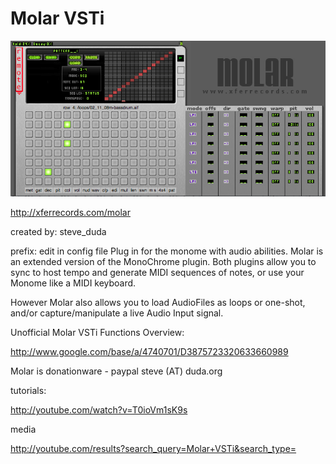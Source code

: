 # Molar VSTi

![](molar_sshot.jpg)

http://xferrecords.com/molar



created by: steve_duda

prefix: edit in config file
Plug in for the monome with audio abilities.
Molar is an extended version of the MonoChrome plugin.  Both plugins allow you to sync to host tempo and generate MIDI sequences of notes, or use your Monome like a MIDI keyboard.

However Molar also allows you to load AudioFiles as loops or one-shot, and/or capture/manipulate a live Audio Input signal.

Unofficial Molar VSTi Functions Overview:

http://www.google.com/base/a/4740701/D3875723320633660989

Molar is donationware - paypal steve (AT) duda.org

tutorials:

http://youtube.com/watch?v=T0ioVm1sK9s


media

http://youtube.com/results?search_query=Molar+VSTi&search_type=